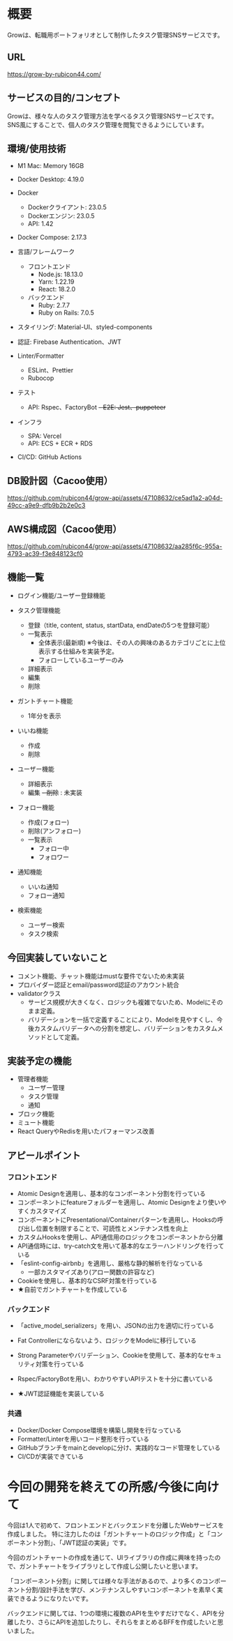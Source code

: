 # 概要
Growは、転職用ポートフォリオとして制作したタスク管理SNSサービスです。

## URL
https://grow-by-rubicon44.com/

## サービスの目的/コンセプト
Growは、様々な人のタスク管理方法を学べるタスク管理SNSサービスです。
SNS風にすることで、個人のタスク管理を閲覧できるようにしています。

## 環境/使用技術
- M1 Mac: Memory 16GB
- Docker Desktop: 4.19.0
- Docker
  - Dockerクライアント: 23.0.5
  - Dockerエンジン: 23.0.5
  - API: 1.42
- Docker Compose: 2.17.3

- 言語/フレームワーク
  - フロントエンド
    - Node.js: 18.13.0
    - Yarn: 1.22.19
    - React: 18.2.0
  - バックエンド
    - Ruby: 2.7.7
    - Ruby on Rails: 7.0.5
- スタイリング: Material-UI、styled-components
- 認証: Firebase Authentication、JWT
- Linter/Formatter
  - ESLint、Prettier
  - Rubocop
- テスト
  - API: Rspec、FactoryBot
  ~~- E2E: Jest、puppeteer~~
- インフラ
  - SPA: Vercel
  - API: ECS + ECR + RDS
- CI/CD: GitHub Actions

## DB設計図（Cacoo使用）
https://github.com/rubicon44/grow-api/assets/47108632/ce5ad1a2-a04d-49cc-a9e9-dfb9b2b2e0c3

## AWS構成図（Cacoo使用）
https://github.com/rubicon44/grow-api/assets/47108632/aa285f6c-955a-4793-ac39-f3e848123cf0

## 機能一覧
- ログイン機能/ユーザー登録機能

- タスク管理機能
  - 登録（title, content, status, startData, endDateの5つを登録可能）
  - 一覧表示
    - 全体表示(最新順) ※今後は、その人の興味のあるカテゴリごとに上位表示する仕組みを実装予定。
    - フォローしているユーザーのみ
  - 詳細表示
  - 編集
  - 削除

- ガントチャート機能
  - 1年分を表示

- いいね機能
  - 作成
  - 削除

- ユーザー機能
  - 詳細表示
  - 編集
  ~~- 削除~~ : 未実装

- フォロー機能
  - 作成(フォロー)
  - 削除(アンフォロー)
  - 一覧表示
    - フォロー中
    - フォロワー

- 通知機能
  - いいね通知
  - フォロー通知

- 検索機能
  - ユーザー検索
  - タスク検索

## 今回実装していないこと
- コメント機能、チャット機能はmustな要件でないため未実装
- プロバイダー認証とemail/password認証のアカウント統合
- validatorクラス
  - サービス規模が大きくなく、ロジックも複雑でないため、Modelにそのまま定義。
  - バリデーションを一括で定義することにより、Modelを見やすくし、今後カスタムバリデータへの分割を想定し、バリデーションをカスタムメソッドとして定義。

## 実装予定の機能
- 管理者機能
  - ユーザー管理
  - タスク管理
  - 通知
- ブロック機能
- ミュート機能
- React QueryやRedisを用いたパフォーマンス改善

## アピールポイント
### フロントエンド
- Atomic Designを適用し、基本的なコンポーネント分割を行っている
- コンポーネントにfeatureフォルダーを適用し、Atomic Designをより使いやすくカスタマイズ
- コンポーネントにPresentational/Containerパターンを適用し、Hooksの呼び出し位置を制限することで、可読性とメンテナンス性を向上
- カスタムHooksを使用し、API通信用のロジックをコンポーネントから分離
- API通信時には、try-catch文を用いて基本的なエラーハンドリングを行っている
- 「eslint-config-airbnb」を適用し、厳格な静的解析を行なっている
  - 一部カスタマイズあり(アロー関数の許容など)
- Cookieを使用し、基本的なCSRF対策を行っている
- ★自前でガントチャートを作成している

### バックエンド
- 「active_model_serializers」を用い、JSONの出力を適切に行っている
- Fat Controllerにならないよう、ロジックをModelに移行している
- Strong Parameterやバリデーション、Cookieを使用して、基本的なセキュリティ対策を行っている
- Rspec/FactoryBotを用い、わかりやすいAPIテストを十分に書いている

- ★JWT認証機能を実装している

### 共通
- Docker/Docker Compose環境を構築し開発を行なっている
- Formatter/Linterを用いコード整形を行っている
- GitHubブランチをmainとdevelopに分け、実践的なコード管理をしている
- CI/CDが実装できている

# 今回の開発を終えての所感/今後に向けて
今回は1人で初めて、フロントエンドとバックエンドを分離したWebサービスを作成しました。
特に注力したのは「ガントチャートのロジック作成」と「コンポーネント分割」、「JWT認証の実装」です。

今回のガントチャートの作成を通じて、UIライブラリの作成に興味を持ったので、ガントチャートをライブラリとして作成し公開したいと思います。

「コンポーネント分割」に関しては様々な手法があるので、より多くのコンポーネント分割/設計手法を学び、メンテナンスしやすいコンポーネントを素早く実装できるようになりたいです。

バックエンドに関しては、1つの環境に複数のAPIを生やすだけでなく、APIを分離したり、さらにAPIを追加したりし、それらをまとめるBFFを作成したいと思いました。